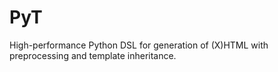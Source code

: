 PyT
===

High-performance Python DSL for generation of (X)HTML with preprocessing and template inheritance.